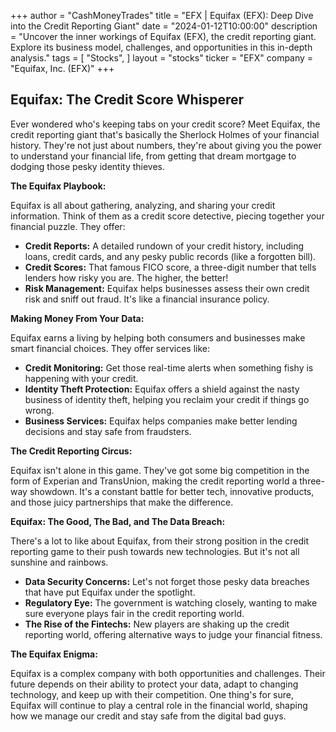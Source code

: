 +++
author = "CashMoneyTrades"
title = "EFX |  Equifax (EFX): Deep Dive into the Credit Reporting Giant"
date = "2024-01-12T10:00:00"
description = "Uncover the inner workings of Equifax (EFX), the credit reporting giant. Explore its business model, challenges, and opportunities in this in-depth analysis."
tags = [
"Stocks",
]
layout = "stocks"
ticker = "EFX"
company = "Equifax, Inc. (EFX)"
+++
        


## Equifax: The Credit Score Whisperer

Ever wondered who's keeping tabs on your credit score?  Meet Equifax, the credit reporting giant that's basically the Sherlock Holmes of your financial history. They're not just about numbers, they're about giving you the power to understand your financial life, from getting that dream mortgage to dodging those pesky identity thieves. 

**The Equifax Playbook:**

Equifax is all about gathering, analyzing, and sharing your credit information.  Think of them as a credit score detective, piecing together your financial puzzle.  They offer:

* **Credit Reports:**  A detailed rundown of your credit history, including loans, credit cards, and any pesky public records (like a forgotten bill).
* **Credit Scores:** That famous FICO score, a three-digit number that tells lenders how risky you are.  The higher, the better!
* **Risk Management:**  Equifax helps businesses assess their own credit risk and sniff out fraud.  It's like a financial insurance policy.

**Making Money From Your Data:**

Equifax earns a living by helping both consumers and businesses make smart financial choices.  They offer services like:

* **Credit Monitoring:**  Get those real-time alerts when something fishy is happening with your credit.
* **Identity Theft Protection:**  Equifax offers a shield against the nasty business of identity theft, helping you reclaim your credit if things go wrong.
* **Business Services:** Equifax helps companies make better lending decisions and stay safe from fraudsters.

**The Credit Reporting Circus:**

Equifax isn't alone in this game. They've got some big competition in the form of Experian and TransUnion, making the credit reporting world a three-way showdown. It's a constant battle for better tech, innovative products, and those juicy partnerships that make the difference.

**Equifax: The Good, The Bad, and The Data Breach:**

There's a lot to like about Equifax, from their strong position in the credit reporting game to their push towards new technologies. But it's not all sunshine and rainbows.  

* **Data Security Concerns:**  Let's not forget those pesky data breaches that have put Equifax under the spotlight. 
* **Regulatory Eye:**  The government is watching closely, wanting to make sure everyone plays fair in the credit reporting world.
* **The Rise of the Fintechs:** New players are shaking up the credit reporting world, offering alternative ways to judge your financial fitness.

**The Equifax Enigma:**

Equifax is a complex company with both opportunities and challenges. Their future depends on their ability to protect your data, adapt to changing technology, and keep up with their competition.  One thing's for sure, Equifax will continue to play a central role in the financial world, shaping how we manage our credit and stay safe from the digital bad guys. 

        